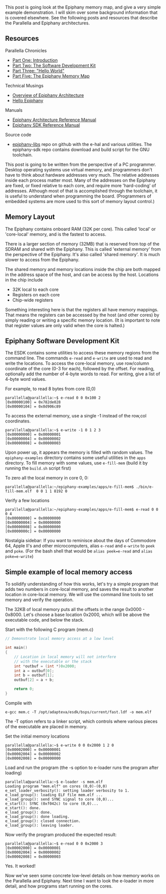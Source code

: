 <!-- 
.. title: Communicating with Epiphany
.. slug: communicating-with-epiphany
.. date: 2015-08-25 14:19:00 UTC-05:00
.. tags: parallella, epiphany
.. category: 
.. link: 
.. description: 
.. type: text
-->


This post is going look at the Epiphany memory map, and give a very simple example demonstration.
I will skim over some background information that is covered elsewhere.
See the following posts and resources that describe the Parallella and Epiphany architectures.

Resources
---------
Parallella Chronicles

* [Part One: Introduction](https://www.parallella.org/2014/11/25/parallella-chronicles-part-one-2/)
* [Part Two: The Software Development Kit](https://www.parallella.org/2014/12/15/parallella-chronicles-part-two-2/)
* [Part Three: "Hello World"](https://www.parallella.org/2015/01/14/parallella-chronicles-part-three/)
* [Part Five: The Epiphany Memory Map](https://www.parallella.org/2015/02/28/parallella-chronicles-part-five/)

Technical Musings

* [Overview of Epiphany Architecture](http://suzannejmatthews.github.io/2015/06/02/epiphany-overview/)
* [Hello Epiphany](http://suzannejmatthews.github.io/2015/06/03/epiphany-hello-world/)

Manuals

* [Epiphany Architecture Reference Manual](http://adapteva.com/docs/epiphany_arch_ref.pdf)
* [Epiphany SDK Reference Manual](http://adapteva.com/docs/epiphany_sdk_ref.pdf)

Source code

* [epiphany-libs](https://github.com/adapteva/epiphany-libs) repo on github with the e-hal and various utilities.
The epiphany-sdk repo contains download and build script for the GNU toolchain.


This post is going to be written from the perspective of a PC programmer.
Desktop operating systems use virtual memory, and programmers don't have to think about hardware addresses very much. 
The relative addresses inside each process matter most.
Many of the addresses on the Epiphany are fixed, or fixed relative to each core, and require more 'hard-coding' of addresses.
Although most of that is accomplished through the toolchain, it is useful to understand when programming the board.
(Programmers of embedded systems are more used to this sort of memory layout control.)

Memory Layout
-------------

The Epiphany contains onboard RAM (32K per core). This called 'local' or 'core-local' memory, and is the fastest to access.

There is a larger section of memory (32MB) that is reserved from top of the SDRAM and shared with the Epiphany.
This is called 'external memory' from the perspective of the Epiphany.  It's also called 'shared memory'.
It is much slower to access from the Epiphany.

The shared memory and memory locations inside the chip are both mapped in the address space of the host, and can be access by the host.
Locations in the chip include

* 32K local to each core
* Registers on each core
* Chip-wide registers 

Something interesting here is that the registers all have memory mappings.
That means the registers can be accessed by the host (and other cores) by simply reading or writing a specific memory location.
(It is important to note that register values are only valid when the core is halted.)

Epiphany Software Development Kit
---------------------------------
The ESDK contains some utilities to access these memory regions from the command line.
The commands `e-read` and `e-write` are used to read and write the locations.
To access the core-local memory, use row/column coordinate of the core (0-3 for each), followed by the offset.
For reading, optionally add the number of 4-byte words to read.  For writing, give a list of 4-byte word values.

For example, to read 8 bytes from core (0,0)
```
parallella@parallella:~$ e-read 0 0 0x100 2
[0x00000100] = 0x782de028
[0x00000104] = 0x0d906c89

```

To access the external memory, use a single -1 instead of the row,col coordinates.
```
parallella@parallella:~$ e-write -1 0 1 2 3
[0x00000000] = 0x00000001
[0x00000004] = 0x00000002
[0x00000008] = 0x00000003

```

Upon power up, it appears the memory is filled with random values.
The `epiphany-examples` directory contains some useful utilities in the `apps` directory.
To fill memory with some values, use `e-fill-mem` (build it by running the `build.sh` script first)

To zero all the local memory in core 0, 0:
```
parallella@parallella:~/epiphany-examples/apps/e-fill-mem$ ./bin/e-fill-mem.elf  0 0 1 1 8192 0
```

Verify a few locations
```
parallella@parallella:~/epiphany-examples/apps/e-fill-mem$ e-read 0 0 0 4
[0x00000000] = 0x00000000
[0x00000004] = 0x00000000
[0x00000008] = 0x00000000
[0x0000000c] = 0x00000000

```

Nostalgia sidebar: If you want to reminisce about the days of Commodore 64, Apple II's and other microcomputers, alias `e-read` and `e-write` to `peek` and `poke`. (For the bash shell that would be `alias peek=e-read` and `alias poke=e-write`)


Simple example of local memory access
-------------------------------------

To solidify understanding of how this works, let's try a simple program that adds two numbers in core-local memory,
and saves the result to another location in core-local memory.  We will use the command line tools to set memory and verify
the operation. 

The 32KB of local memory puts all the offsets in the range 0x0000 - 0x8000.   Let's choose a base location 0x2000, which will be above the executable code, and below the stack.

Start with the following C program (mem.c)
```c
// Demonstrate local memory access at a low level

int main()
{
    // Location in local memory will not interfere
    // with the executable or the stack
    int *outbuf = (int *)0x2000;
    int a = outbuf[0];
    int b = outbuf[1];
    outbuf[2] = a + b;

    return 0;
}
```

Compile with 
```
e-gcc mem.c -T /opt/adapteva/esdk/bsps/current/fast.ldf -o mem.elf
```

The -T option refers to a linker script, which controls where various pieces of the executable are placed in memory.

Set the initial memory locations
```
parallella@parallella:~$ e-write 0 0 0x2000 1 2 0
[0x00002000] = 0x00000001
[0x00002004] = 0x00000002
[0x00002008] = 0x00000000
```

Load and run the program (the -s option to e-loader runs the program after loading)
```
parallella@parallella:~$ e-loader -s mem.elf 
Loading program "mem.elf" on cores (0,0)-(0,0)
e_set_loader_verbosity(): setting loader verbosity to 1.
e_load_group(): loading ELF file mem.elf ...
e_load_group(): send SYNC signal to core (0,0)...
e_start(): SYNC (0xf042c) to core (0,0)...
e_start(): done.
e_load_group(): done.
e_load_group(): done loading.
e_load_group(): closed connection.
e_load_group(): leaving loader.

```

Now verify the program produced the expected result:

```
parallella@parallella:~$ e-read 0 0 0x2000 3
[0x00002000] = 0x00000001
[0x00002004] = 0x00000002
[0x00002008] = 0x00000003

```
Yes.  It worked!


Now we've seen some concrete low-level details on how memory works on the Parallella and Epiphany.
Next time I want to look the e-loader in more detail, and how programs start running on the cores.
